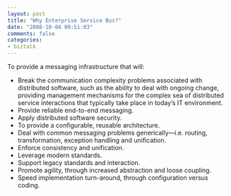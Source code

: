 ```yaml
---
layout: post
title: "Why Enterprise Service Bus?"
date: "2008-10-04 09:51:03"
comments: false
categories:
- biztalk
---
```


To provide a messaging infrastructure that will:

- Break the communication complexity problems associated with distributed software, such as the ability to deal with ongoing change, providing management mechanisms for the complex sea of distributed service interactions that typically take place in today’s IT environment.
- Provide reliable end-to-end messaging.
- Apply distributed software security.
- To provide a configurable, reusable architecture.
- Deal with common messaging problems generically—i.e. routing, transformation, exception handling and unification.
- Enforce consistency and unification.
- Leverage modern standards.
- Support legacy standards and interaction.
- Promote agility, through increased abstraction and loose coupling.
- Speed implementation turn-around, through configuration versus coding.
